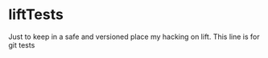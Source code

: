 # liftTests

Just to keep in a safe and versioned place my hacking on lift.
This line is for git tests
